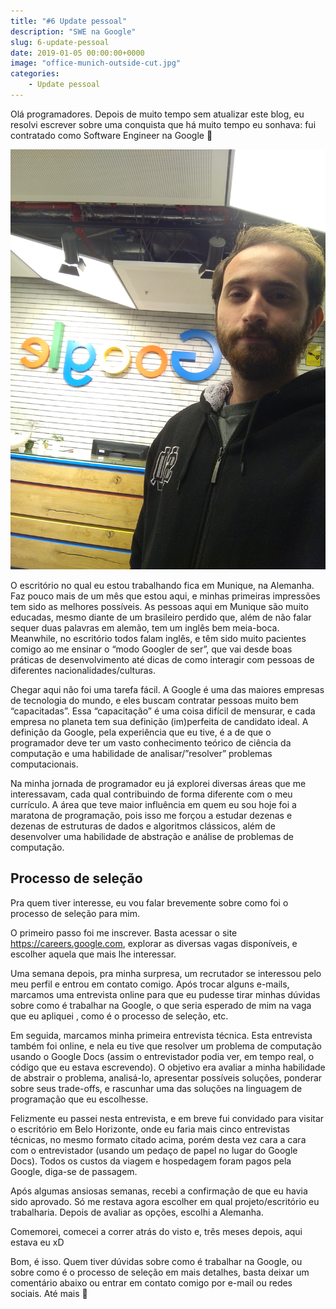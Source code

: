 ```yaml
---
title: "#6 Update pessoal"
description: "SWE na Google"
slug: 6-update-pessoal
date: 2019-01-05 00:00:00+0000
image: "office-munich-outside-cut.jpg"
categories:
    - Update pessoal
---
```


Olá programadores. Depois de muito tempo sem atualizar este blog, eu resolvi escrever sobre uma conquista que
há muito tempo eu sonhava: fui contratado como Software Engineer na Google 🙂

![Office Munich](office-munich.jpg)

O escritório no qual eu estou trabalhando fica em Munique, na Alemanha. Faz pouco mais de um mês que estou aqui,
e minhas primeiras impressões tem sido as melhores possíveis. As pessoas aqui em Munique são muito educadas,
mesmo diante de um brasileiro perdido que, além de não falar sequer duas palavras em alemão, tem um inglês bem
meia-boca. Meanwhile, no escritório todos falam inglês, e têm sido muito pacientes comigo ao me ensinar o “modo
Googler de ser”, que vai desde boas práticas de desenvolvimento até dicas de como interagir com pessoas de diferentes
nacionalidades/culturas.

Chegar aqui não foi uma tarefa fácil. A Google é uma das maiores empresas de tecnologia do mundo, e eles buscam
contratar pessoas muito bem “capacitadas”. Essa “capacitação” é uma coisa difícil de mensurar, e cada empresa
no planeta tem sua definição (im)perfeita de candidato ideal. A definição da Google, pela experiência que eu tive,
é a de que o programador deve ter um vasto conhecimento teórico de ciência da computação e uma habilidade de
analisar/”resolver” problemas computacionais.

Na minha jornada de programador eu já explorei diversas áreas que me interessavam, cada qual contribuindo de forma
diferente com o meu currículo. A área que teve maior influência em quem eu sou hoje foi a maratona de programação,
pois isso me forçou a estudar dezenas e dezenas de estruturas de dados e algoritmos clássicos, além de desenvolver
uma habilidade de abstração e análise de problemas de computação.

## Processo de seleção

Pra quem tiver interesse, eu vou falar brevemente sobre como foi o processo de seleção para mim.

O primeiro passo foi me inscrever. Basta acessar o site https://careers.google.com, explorar as diversas vagas
disponíveis, e escolher aquela que mais lhe interessar.

Uma semana depois, pra minha surpresa, um recrutador se interessou pelo meu perfil e entrou em contato comigo.
Após trocar alguns e-mails, marcamos uma entrevista online para que eu pudesse tirar minhas dúvidas sobre como é
trabalhar na Google, o que seria esperado de mim na vaga que eu apliquei , como é o processo de seleção, etc.

Em seguida, marcamos minha primeira entrevista técnica. Esta entrevista também foi online, e nela eu tive que
resolver um problema de computação usando o Google Docs (assim o entrevistador podia ver, em tempo real, o código
que eu estava escrevendo). O objetivo era avaliar a minha habilidade de abstrair o problema, analisá-lo, apresentar
possíveis soluções, ponderar sobre seus trade-offs, e rascunhar uma das soluções na linguagem de programação que eu escolhesse.

Felizmente eu passei nesta entrevista, e em breve fui convidado para visitar o escritório em Belo Horizonte,
onde eu faria mais cinco entrevistas técnicas, no mesmo formato citado acima, porém desta vez cara a cara com
o entrevistador (usando um pedaço de papel no lugar do Google Docs). Todos os custos da viagem e hospedagem
foram pagos pela Google, diga-se de passagem.

Após algumas ansiosas semanas, recebi a confirmação de que eu havia sido aprovado. Só me restava agora escolher
em qual projeto/escritório eu trabalharia. Depois de avaliar as opções, escolhi a Alemanha.

Comemorei, comecei a correr atrás do visto e, três meses depois, aqui estava eu xD

Bom, é isso. Quem tiver dúvidas sobre como é trabalhar na Google, ou sobre como é o processo de seleção em mais
detalhes, basta deixar um comentário abaixo ou entrar em contato comigo por e-mail ou redes sociais. Até mais 🙂
